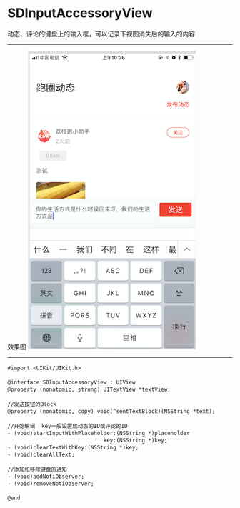 # SDInputAccessoryView
动态、评论的键盘上的输入框，可以记录下视图消失后的输入的内容

---
效果图
![](https://raw.githubusercontent.com/lover0920/SDInputAccessoryView/master/效果图.png)

---
```
#import <UIKit/UIKit.h>

@interface SDInputAccessoryView : UIView
@property (nonatomic, strong) UITextView *textView;

//发送按钮的Block
@property (nonatomic, copy) void(^sentTextBlock)(NSString *text);

//开始编辑  key一般设置成动态的ID或评论的ID
- (void)startInputWithPlaceholder:(NSString *)placeholder
                              key:(NSString *)key;
- (void)clearTextWithKey:(NSString *)key;
- (void)clearAllText;

//添加和移除键盘的通知
- (void)addNotiObserver;
- (void)removeNotiObserver;

@end

```

